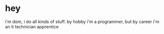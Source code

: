 # hey

i'm dom, i do all kinds of stuff. by hobby i'm a programmer, but by career i'm an it technician apprentice
